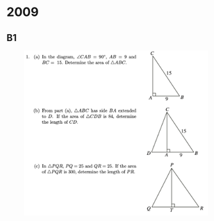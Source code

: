 # 2009

## B1

<figure><img src="../.gitbook/assets/截屏2023-10-23 上午9.04.26.png" alt=""><figcaption></figcaption></figure>
